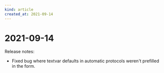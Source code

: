 ```yaml
---
kind: article
created_at: 2021-09-14
---
```


# 2021-09-14

Release notes:

* Fixed bug where textvar defaults in automatic protocols weren't prefilled in the form.
